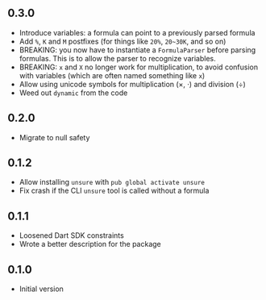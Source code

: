 ## 0.3.0

- Introduce variables: a formula can point to a previously parsed formula
- Add `%`, `K` and `M` postfixes (for things like `20%`, `20~30K`, and so on)
- BREAKING: you now have to instantiate a `FormulaParser`
  before parsing formulas. This is to allow the parser to recognize variables.
- BREAKING: `x` and `X` no longer work for multiplication, to avoid confusion
  with variables (which are often named something like `x`)
- Allow using unicode symbols for multiplication (×, ·) and division (÷)
- Weed out `dynamic` from the code

## 0.2.0

- Migrate to null safety

## 0.1.2

- Allow installing `unsure` with `pub global activate unsure`
- Fix crash if the CLI `unsure` tool is called without a formula

## 0.1.1

- Loosened Dart SDK constraints
- Wrote a better description for the package

## 0.1.0

- Initial version
